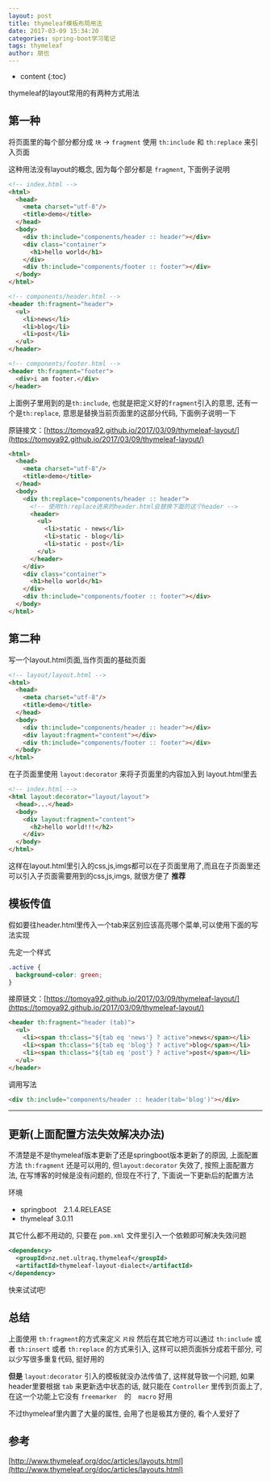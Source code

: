 ```yaml
---
layout: post
title: thymeleaf模板布局用法
date: 2017-03-09 15:34:20
categories: spring-boot学习笔记
tags: thymeleaf
author: 朋也
---
```


* content
{:toc}

thymeleaf的layout常用的有两种方式用法

## 第一种

将页面里的每个部分都分成 `块` -> `fragment` 使用 `th:include` 和 `th:replace` 来引入页面

这种用法没有layout的概念, 因为每个部分都是 `fragment`, 下面例子说明

```html
<!-- index.html -->
<html>
  <head>
    <meta charset="utf-8"/>
    <title>demo</title>
  </head>
  <body>
    <div th:include="components/header :: header"></div>
    <div class="container">
      <h1>hello world</h1>
    </div>
    <div th:include="components/footer :: footer"></div>
  </body>
</html>
```




```html
<!-- components/header.html -->
<header th:fragment="header">
  <ul>
    <li>news</li>
    <li>blog</li>
    <li>post</li>
  </ul>
</header>
```

```html
<!-- components/footer.html -->
<header th:fragment="footer">
  <div>i am footer.</div>
</header>
```

上面例子里用到的是`th:include`, 也就是把定义好的`fragment`引入的意思, 还有一个是`th:replace`, 意思是替换当前页面里的这部分代码, 下面例子说明一下

原链接文：[https://tomoya92.github.io/2017/03/09/thymeleaf-layout/](https://tomoya92.github.io/2017/03/09/thymeleaf-layout/)

```html
<html>
  <head>
    <meta charset="utf-8"/>
    <title>demo</title>
  </head>
  <body>
    <div th:replace="components/header :: header">
      <!-- 使用th:replace进来的header.html会替换下面的这个header -->
      <header>
        <ul>
          <li>static - news</li>
          <li>static - blog</li>
          <li>static - post</li>
        </ul>
      </header>
    </div>
    <div class="container">
      <h1>hello world</h1>
    </div>
    <div th:include="components/footer :: footer"></div>
  </body>
</html>
```

## 第二种

写一个layout.html页面,当作页面的基础页面

```html
<!-- layout/layout.html -->
<html>
  <head>
    <meta charset="utf-8"/>
    <title>demo</title>
  </head>
  <body>
    <div th:include="components/header :: header"></div>
    <div layout:fragment="content"></div>
    <div th:include="components/footer :: footer"></div>
  </body>
</html>
```

在子页面里使用 `layout:decorator` 来将子页面里的内容加入到 layout.html里去

```html
<!-- index.html -->
<html layout:decorator="layout/layout">
  <head>...</head>
  <body>
    <div layout:fragment="content">
      <h2>hello world!!!</h2>
    </div>
  </body>
</html>
```

这样在layout.html里引入的css,js,imgs都可以在子页面里用了,而且在子页面里还可以引入子页面需要用到的css,js,imgs, 就很方便了 **推荐**

## 模板传值

假如要往header.html里传入一个tab来区别应该高亮哪个菜单,可以使用下面的写法实现

先定一个样式

```css
.active {
  background-color: green;
}
```

接原链文：[https://tomoya92.github.io/2017/03/09/thymeleaf-layout/](https://tomoya92.github.io/2017/03/09/thymeleaf-layout/)


```html
<header th:fragment="header (tab)">
  <ul>
    <li><span th:class="${tab eq 'news'} ? active">news</span></li>
    <li><span th:class="${tab eq 'blog'} ? active">blog</span></li>
    <li><span th:class="${tab eq 'post'} ? active">post</span></li>
  </ul>
</header>
```

调用写法

```html
<div th:include="components/header :: header(tab='blog')"></div>
```

---

## 更新(上面配置方法失效解决办法)

不清楚是不是thymeleaf版本更新了还是springboot版本更新了的原因, 上面配置方法 `th:fragment` 还是可以用的, 但`layout:decorator` 失效了, 按照上面配置方法, 在写博客的时候是没有问题的, 但现在不行了, 下面说一下更新后的配置方法

环境

- springboot　2.1.4.RELEASE
- thymeleaf 3.0.11

其它什么都不用动的, 只要在 `pom.xml` 文件里引入一个依赖即可解决失效问题

```xml
<dependency>
  <groupId>nz.net.ultraq.thymeleaf</groupId>
  <artifactId>thymeleaf-layout-dialect</artifactId>
</dependency>
```

快来试试吧!

## 总结

上面使用 `th:fragment`的方式来定义 `片段` 然后在其它地方可以通过 `th:include` 或者 `th:insert` 或者 `th:replace` 的方式来引入, 这样可以把页面拆分成若干部分, 可以少写很多重复代码, 挺好用的

**但是** `layout:decorator` 引入的模板就没办法传值了, 这样就导致一个问题, 如果header里要根据 `tab` 来更新选中状态的话, 就只能在 `Controller` 里传到页面上了, 在这一个功能上它没有 `freemarker`　的　`macro` 好用

不过thymeleaf里内置了大量的属性, 会用了也是极其方便的, 看个人爱好了

## 参考

[http://www.thymeleaf.org/doc/articles/layouts.html](http://www.thymeleaf.org/doc/articles/layouts.html)

